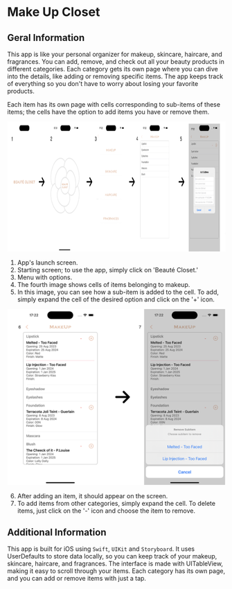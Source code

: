 # Make Up Closet

## Geral Information

This app is like your personal organizer for makeup, skincare, haircare, and fragrances. You can add, remove, and check out all your beauty products in different categories. Each category gets its own page where you can dive into the details, like adding or removing specific items. The app keeps track of everything so you don't have to worry about losing your favorite products.

Each item has its own page with cells corresponding to sub-items of these items; the cells have the option to add items you have or remove them.

<img src="./Images/Screen01.png" alt="Imagem 01" width="1000" height="300">


1. App's launch screen. 
2. Starting screen; to use the app, simply click on 'Beauté Closet.' 
3. Menu with options. 
4. The fourth image shows cells of items belonging to makeup. 
5. In this image, you can see how a sub-item is added to the cell. To add, simply expand the cell of the desired option and click on the '+' icon.

![Imagem 02](./Images/Screen02.png)

6. After adding an item, it should appear on the screen. 
7. To add items from other categories, simply expand the cell. To delete items, just click on the '-' icon and choose the item to remove.

## Additional Information

This app is built for iOS using `Swift`, `UIKit` and `Storyboard`. It uses UserDefaults to store data locally, so you can keep track of your makeup, skincare, haircare, and fragrances. The interface is made with UITableView, making it easy to scroll through your items. Each category has its own page, and you can add or remove items with just a tap.

